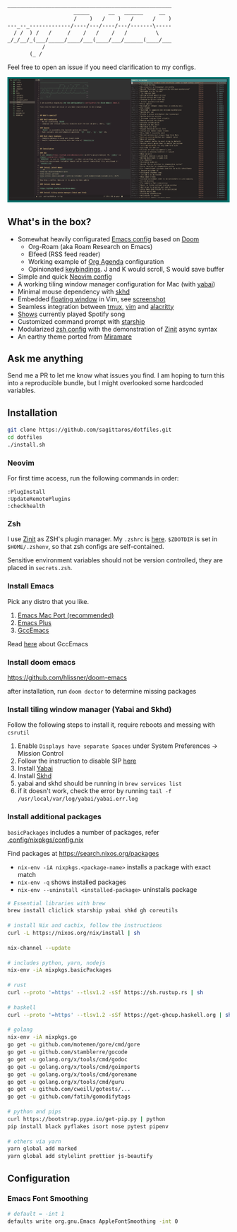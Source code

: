 ```
____________________________________________________
                     _____      __   ______     __
                     /    )   /    )   /      /    )
---_--_-------------/----/---/----/---/-------\-----
  / /  ) /   /     /    /   /    /   /         \
_/_/__/_(___/_____/____/___(____/___/______(____/___
           /
       (_ /
```

Feel free to open an issue if you need clarification to my configs.

![Screenshot](screenshot.png)

## What's in the box?

- Somewhat heavily configurated [Emacs config](.doom.d) based on [Doom](https://github.com/hlissner/doom-emacs)
  - Org-Roam (aka Roam Research on Emacs)
  - Elfeed (RSS feed reader)
  - Working example of [Org Agenda](.doom.d/+org.el) configuration
  - Opinionated [keybindings](.doom.d/+bindings.el). J and K would scroll, S would save buffer
- Simple and quick [Neovim config](.config/nvim)
- A working tiling window manager configuration for Mac (with [yabai](.yabairc))
- Minimal mouse dependency with [skhd](.skhdrc)
- Embedded [floating window](.config/nvim/modules/floating-window) in Vim, see [screenshot](screenshot-vim-modal.png)
- Seamless integration between [tmux](.tmux.conf), [vim](bin/isvim2) and [alacritty](.config/alacritty)
- [Shows](bin/whats-playing) currently played Spotify song
- Customized command prompt with [starship](.config/starship.toml)
- Modularized [zsh config](.config/zsh) with the demonstration of [Zinit](https://github.com/zdharma/zinit) async syntax
- An earthy theme ported from [Miramare](https://github.com/franbach/miramare)

## Ask me anything

Send me a PR to let me know what issues you find. I am hoping to turn this into a reproducible bundle, but I might overlooked some hardcoded variables.

## Installation

```sh
git clone https://github.com/sagittaros/dotfiles.git
cd dotfiles
./install.sh
```

### Neovim

For first time access, run the following commands in order:

```
:PlugInstall
:UpdateRemotePlugins
:checkhealth
```

### Zsh

I use [Zinit](https://github.com/zdharma/zinit) as ZSH's plugin manager. My `.zshrc` is [here](.config/zsh/.zshrc).
`$ZDOTDIR` is set in `$HOME/.zshenv`, so that zsh configs are self-contained.

Sensitive environment variables should not be version controlled, they are placed in `secrets.zsh`.

### Install Emacs

Pick any distro that you like.

1. [Emacs Mac Port (recommended)](https://github.com/railwaycat/homebrew-emacsmacport)
2. [Emacs Plus](https://github.com/d12frosted/homebrew-emacs-plus)
3. [GccEmacs](https://github.com/twlz0ne/nix-gccemacs-darwin)

Read [here](https://www.emacswiki.org/emacs/GccEmacs) about GccEmacs

### Install doom emacs

https://github.com/hlissner/doom-emacs

after installation, run `doom doctor` to determine missing packages

### Install tiling window manager (Yabai and Skhd)

Follow the following steps to install it, require reboots and messing with `csrutil`

1. Enable `Displays have separate Spaces` under System Preferences -> Mission Control
2. Follow the instruction to disable SIP [here](https://github.com/koekeishiya/yabai/wiki/Disabling-System-Integrity-Protection)
3. Install [Yabai](<https://github.com/koekeishiya/yabai/wiki/Installing-yabai-(latest-release)>)
4. Install [Skhd](https://github.com/koekeishiya/skhd)
5. yabai and skhd should be running in `brew services list`
6. if it doesn't work, check the error by running `tail -f /usr/local/var/log/yabai/yabai.err.log`

### Install additional packages

`basicPackages` includes a number of packages, refer [.config/nixpkgs/config.nix](.config/nixpkgs/config.nix)

Find packages at https://search.nixos.org/packages

* `nix-env -iA nixpkgs.<package-name>` installs a package with exact match
* `nix-env -q` shows installed packages
* `nix-env --uninstall <installed-package>` uninstalls package


```sh
# Essential libraries with brew
brew install cliclick starship yabai shkd gh coreutils

# install Nix and cachix, follow the instructions
curl -L https://nixos.org/nix/install | sh

nix-channel --update

# includes python, yarn, nodejs
nix-env -iA nixpkgs.basicPackages

# rust
curl --proto '=https' --tlsv1.2 -sSf https://sh.rustup.rs | sh

# haskell
curl --proto '=https' --tlsv1.2 -sSf https://get-ghcup.haskell.org | sh

# golang
nix-env -iA nixpkgs.go
go get -u github.com/motemen/gore/cmd/gore
go get -u github.com/stamblerre/gocode
go get -u golang.org/x/tools/cmd/godoc
go get -u golang.org/x/tools/cmd/goimports
go get -u golang.org/x/tools/cmd/gorename
go get -u golang.org/x/tools/cmd/guru
go get -u github.com/cweill/gotests/...
go get -u github.com/fatih/gomodifytags

# python and pips
curl https://bootstrap.pypa.io/get-pip.py | python
pip install black pyflakes isort nose pytest pipenv

# others via yarn
yarn global add marked
yarn global add stylelint prettier js-beautify
```

## Configuration

### Emacs Font Smoothing
```sh
# default = -int 1
defaults write org.gnu.Emacs AppleFontSmoothing -int 0
```
